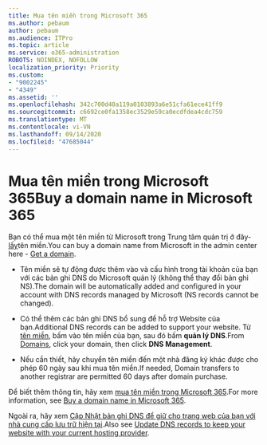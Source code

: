 ```yaml
---
title: Mua tên miền trong Microsoft 365
ms.author: pebaum
author: pebaum
ms.audience: ITPro
ms.topic: article
ms.service: o365-administration
ROBOTS: NOINDEX, NOFOLLOW
localization_priority: Priority
ms.custom:
- "9002245"
- "4349"
ms.assetid: ''
ms.openlocfilehash: 342c700d40a119a0103893a6e51cfa61ece41ff9
ms.sourcegitcommit: c6692ce0fa1358ec3529e59ca0ecdfdea4cdc759
ms.translationtype: MT
ms.contentlocale: vi-VN
ms.lasthandoff: 09/14/2020
ms.locfileid: "47685044"
---
```

# <a name="buy-a-domain-name-in-microsoft-365"></a><span data-ttu-id="e42ed-102">Mua tên miền trong Microsoft 365</span><span class="sxs-lookup"><span data-stu-id="e42ed-102">Buy a domain name in Microsoft 365</span></span>

<span data-ttu-id="e42ed-103">Bạn có thể mua một tên miền từ Microsoft trong Trung tâm quản trị ở đây- [lấy](https://admin.microsoft.com/Domains/Buy)tên miền.</span><span class="sxs-lookup"><span data-stu-id="e42ed-103">You can buy a domain name from Microsoft in the admin center here - [Get a domain](https://admin.microsoft.com/Domains/Buy).</span></span>

- <span data-ttu-id="e42ed-104">Tên miền sẽ tự động được thêm vào và cấu hình trong tài khoản của bạn với các bản ghi DNS do Microsoft quản lý (không thể thay đổi bản ghi NS).</span><span class="sxs-lookup"><span data-stu-id="e42ed-104">The domain will be automatically added and configured in your account with DNS records managed by Microsoft (NS records cannot be changed).</span></span>

- <span data-ttu-id="e42ed-105">Có thể thêm các bản ghi DNS bổ sung để hỗ trợ Website của bạn.</span><span class="sxs-lookup"><span data-stu-id="e42ed-105">Additional DNS records can be added to support your website.</span></span>  <span data-ttu-id="e42ed-106">Từ [tên miền](https://admin.microsoft.com/AdminPortal/Home#/Domains), bấm vào tên miền của bạn, sau đó bấm **quản lý DNS**.</span><span class="sxs-lookup"><span data-stu-id="e42ed-106">From [Domains](https://admin.microsoft.com/AdminPortal/Home#/Domains), click your domain, then click **DNS Management**.</span></span>

- <span data-ttu-id="e42ed-107">Nếu cần thiết, hãy chuyển tên miền đến một nhà đăng ký khác được cho phép 60 ngày sau khi mua tên miền.</span><span class="sxs-lookup"><span data-stu-id="e42ed-107">If needed, Domain transfers to another registrar are permitted 60 days after domain purchase.</span></span>

<span data-ttu-id="e42ed-108">Để biết thêm thông tin, hãy xem [mua tên miền trong Microsoft 365](https://docs.microsoft.com/microsoft-365/admin/get-help-with-domains/buy-a-domain-name?view=o365-worldwide).</span><span class="sxs-lookup"><span data-stu-id="e42ed-108">For more information, see [Buy a domain name in Microsoft 365](https://docs.microsoft.com/microsoft-365/admin/get-help-with-domains/buy-a-domain-name?view=o365-worldwide).</span></span>

<span data-ttu-id="e42ed-109">Ngoài ra, hãy xem [Cập Nhật bản ghi DNS để giữ cho trang web của bạn với nhà cung cấp lưu trữ hiện tại](https://docs.microsoft.com/alchemyinsights/update-dns-records-to-keep-your-website-with-your-current-hosting-provider-0).</span><span class="sxs-lookup"><span data-stu-id="e42ed-109">Also see [Update DNS records to keep your website with your current hosting provider](https://docs.microsoft.com/alchemyinsights/update-dns-records-to-keep-your-website-with-your-current-hosting-provider-0).</span></span>
